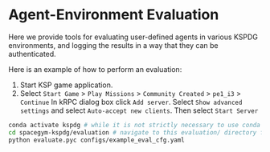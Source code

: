 # Agent-Environment Evaluation

Here we provide tools for evaluating user-defined agents in various KSPDG environments, and logging the results in a way that they can be authenticated.

Here is an example of how to perform an evaluation:
1. Start KSP game application.
2. Select `Start Game` > `Play Missions` > `Community Created` > `pe1_i3` > `Continue`
In kRPC dialog box click `Add server`. Select `Show advanced settings` and select `Auto-accept new clients`. Then select `Start Server`
```bash
conda activate kspdg # while it is not strictly necessary to use conda environments, it is encouraged for development and debugging purpose
cd spacegym-kspdg/evaluation # navigate to this evaluation/ directory for relative paths to work correctly
python evaluate.pyc configs/example_eval_cfg.yaml
```
